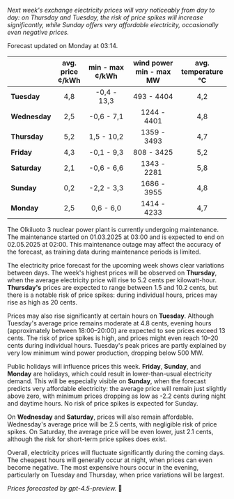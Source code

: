 *Next week's exchange electricity prices will vary noticeably from day to day: on Thursday and Tuesday, the risk of price spikes will increase significantly, while Sunday offers very affordable electricity, occasionally even negative prices.*

Forecast updated on Monday at 03:14.

|             | avg.<br>price<br>¢/kWh | min - max<br>¢/kWh | wind power<br>min - max<br>MW | avg.<br>temperature<br>°C |
|:------------|:----------------------:|:-------------------:|:-----------------------------:|:-------------------------:|
| **Tuesday** |          4,8           |    -0,4 - 13,3      |          493 - 4404           |            4,2            |
| **Wednesday** |          2,5           |    -0,6 - 7,1       |          1244 - 4401          |            4,8            |
| **Thursday** |          5,2           |     1,5 - 10,2      |          1359 - 3493          |            4,7            |
| **Friday**  |          4,3           |    -0,1 - 9,3       |           808 - 3425          |            5,2            |
| **Saturday** |          2,1           |    -0,6 - 6,6       |          1343 - 2281          |            5,8            |
| **Sunday**  |          0,2           |    -2,2 - 3,3       |          1686 - 3955          |            4,8            |
| **Monday**  |          2,5           |     0,6 - 6,0       |          1414 - 4233          |            4,7            |

The Olkiluoto 3 nuclear power plant is currently undergoing maintenance. The maintenance started on 01.03.2025 at 03:00 and is expected to end on 02.05.2025 at 02:00. This maintenance outage may affect the accuracy of the forecast, as training data during maintenance periods is limited.

The electricity price forecast for the upcoming week shows clear variations between days. The week's highest prices will be observed on **Thursday**, when the average electricity price will rise to 5.2 cents per kilowatt-hour. **Thursday's** prices are expected to range between 1.5 and 10.2 cents, but there is a notable risk of price spikes: during individual hours, prices may rise as high as 20 cents.

Prices may also rise significantly at certain hours on **Tuesday**. Although Tuesday's average price remains moderate at 4.8 cents, evening hours (approximately between 18:00–20:00) are expected to see prices exceed 13 cents. The risk of price spikes is high, and prices might even reach 10–20 cents during individual hours. Tuesday's peak prices are partly explained by very low minimum wind power production, dropping below 500 MW.

Public holidays will influence prices this week. **Friday**, **Sunday**, and **Monday** are holidays, which could result in lower-than-usual electricity demand. This will be especially visible on **Sunday**, when the forecast predicts very affordable electricity: the average price will remain just slightly above zero, with minimum prices dropping as low as -2.2 cents during night and daytime hours. No risk of price spikes is expected for Sunday.

On **Wednesday** and **Saturday**, prices will also remain affordable. Wednesday's average price will be 2.5 cents, with negligible risk of price spikes. On Saturday, the average price will be even lower, just 2.1 cents, although the risk for short-term price spikes does exist.

Overall, electricity prices will fluctuate significantly during the coming days. The cheapest hours will generally occur at night, when prices can even become negative. The most expensive hours occur in the evening, particularly on Tuesday and Thursday, when price variations will be largest.

*Prices forecasted by gpt-4.5-preview.* 🔌
